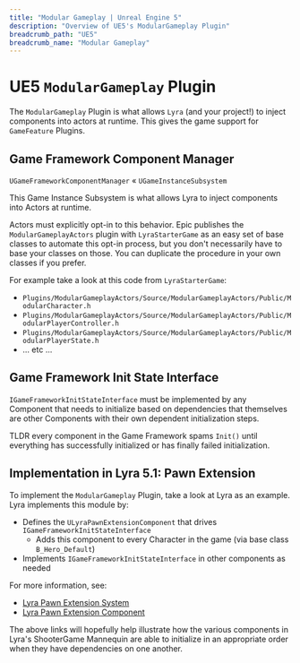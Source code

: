 ```yaml
---
title: "Modular Gameplay | Unreal Engine 5"
description: "Overview of UE5's ModularGameplay Plugin"
breadcrumb_path: "UE5"
breadcrumb_name: "Modular Gameplay"
---
```


# UE5 `ModularGameplay` Plugin

The `ModularGameplay` Plugin is what allows `Lyra` (and your project!) to inject components into actors
at runtime.  This gives the game support for `GameFeature` Plugins.


<a id="GameFrameworkComponentManager"></a>
## Game Framework Component Manager

`UGameFrameworkComponentManager` « `UGameInstanceSubsystem`

This Game Instance Subsystem is what allows Lyra to inject components into Actors at runtime.

Actors must explicitly opt-in to this behavior.
Epic publishes the `ModularGameplayActors` plugin with `LyraStarterGame` as an easy set of base
classes to automate this opt-in process, but you don't necessarily
have to base your classes on those.
You can duplicate the procedure in your own classes if you prefer.

For example take a look at this code from `LyraStarterGame`:

- `Plugins/ModularGameplayActors/Source/ModularGameplayActors/Public/ModularCharacter.h`
- `Plugins/ModularGameplayActors/Source/ModularGameplayActors/Public/ModularPlayerController.h`
- `Plugins/ModularGameplayActors/Source/ModularGameplayActors/Public/ModularPlayerState.h`
- ... etc ...


<a id="GameFrameworkInitStateInterface"></a>
## Game Framework Init State Interface

`IGameFrameworkInitStateInterface` must be implemented by any Component that needs to initialize
based on dependencies that themselves are other Components with their own dependent initialization steps.

TLDR every component in the Game Framework spams `Init()` until everything has successfully initialized
or has finally failed initialization.


## Implementation in Lyra 5.1: Pawn Extension

To implement the `ModularGameplay` Plugin, take a look at Lyra as an example.
Lyra implements this module by:

- Defines the `ULyraPawnExtensionComponent` that drives `IGameFrameworkInitStateInterface`
  - Adds this component to every Character in the game (via base class `B_Hero_Default`)
- Implements `IGameFrameworkInitStateInterface` in other components as needed

For more information, see:

- [Lyra Pawn Extension System](/UE5/LyraStarterGame/ShooterMannequin#PawnExtensionSystem)
- [Lyra Pawn Extension Component](/UE5/LyraStarterGame/ShooterMannequin#PawnExtensionComponent)

The above links will hopefully help illustrate how the various components 
in Lyra's ShooterGame Mannequin are able to initialize in an appropriate order
when they have dependencies on one another.
